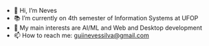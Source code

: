 - 👋 Hi, I’m Neves
- 📚 I’m currently on 4th semester of Information Systems at UFOP
- 🧠 My main interests are AI/ML and Web and Desktop development
- 📫 How to reach me: guiinevessilva@gmail.com
<!---
GuiNeves00/GuiNeves00 is a ✨ special ✨ repository because its `README.md` (this file) appears on your GitHub profile.
You can click the Preview link to take a look at your changes.
--->
